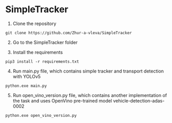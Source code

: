 # SimpleTracker

1. Clone the repository

`git clone https://github.com/Zhur-a-vleva/SimpleTracker`

2. Go to the SimpleTracker folder

3. Install the requirements

`pip3 install -r requirements.txt`

4. Run main.py file, which contains simple tracker and transport detection with YOLOv5

`python.exe main.py`

5. Run open_vino_version.py file, which contains another implementation of the task and uses OpenVino pre-trained model vehicle-detection-adas-0002 

`python.exe open_vino_version.py`

